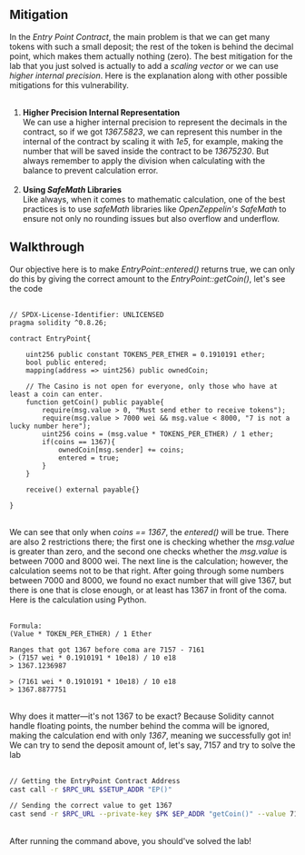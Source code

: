 ## Mitigation

In the *Entry Point Contract*, the main problem is that we can get many tokens with such a small deposit; the rest of the token is behind the decimal point, which makes them actually nothing (zero). The best mitigation for the lab that you just solved is actually to add a *scaling vector* or we can use *higher internal precision*. Here is the explanation along with other possible mitigations for this vulnerability. &nbsp;  
&nbsp;  

1. **Higher Precision Internal Representation**  &nbsp;  
    We can use a higher internal precision to represent the decimals in the contract, so if we got *1367.5823*, we can represent this number in the internal of the contract by scaling it with *1e5*, for example, making the number that will be saved inside the contract to be *13675230*. But always remember to apply the division when calculating with the balance to prevent calculation error. &nbsp;  
    &nbsp;  
2. **Using *SafeMath* Libraries**  &nbsp;  
    Like always, when it comes to mathematic calculation, one of the best practices is to use *safeMath* libraries like *OpenZeppelin's SafeMath* to ensure not only no rounding issues but also overflow and underflow.

## Walkthrough

Our objective here is to make *EntryPoint::entered()* returns true, we can only do this by giving the correct amount to the *EntryPoint::getCoin()*, let's see the code &nbsp;  
&nbsp;  
```solidity
// SPDX-License-Identifier: UNLICENSED
pragma solidity ^0.8.26;

contract EntryPoint{

    uint256 public constant TOKENS_PER_ETHER = 0.1910191 ether;
    bool public entered;
    mapping(address => uint256) public ownedCoin;

    // The Casino is not open for everyone, only those who have at least a coin can enter.
    function getCoin() public payable{
        require(msg.value > 0, "Must send ether to receive tokens");
        require(msg.value > 7000 wei && msg.value < 8000, "7 is not a lucky number here");
        uint256 coins = (msg.value * TOKENS_PER_ETHER) / 1 ether;
        if(coins == 1367){
            ownedCoin[msg.sender] += coins;
            entered = true;
        }
    }

    receive() external payable{}

} 
```
&nbsp;  
We can see that only when *coins == 1367*, the *entered()* will be true. There are also 2 restrictions there; the first one is checking whether the *msg.value* is greater than zero, and the second one checks whether the *msg.value* is between 7000 and 8000 wei. The next line is the calculation; however, the calculation seems not to be that right. After going through some numbers between 7000 and 8000, we found no exact number that will give 1367, but there is one that is close enough, or at least has 1367 in front of the coma. Here is the calculation using Python. &nbsp;  
&nbsp;  
```text
Formula:
(Value * TOKEN_PER_ETHER) / 1 Ether

Ranges that got 1367 before coma are 7157 - 7161
> (7157 wei * 0.1910191 * 10e18) / 10 e18
> 1367.1236987

> (7161 wei * 0.1910191 * 10e18) / 10 e18
> 1367.8877751
```
&nbsp;  
Why does it matter—it's not 1367 to be exact? Because Solidity cannot handle floating points,  the number behind the comma will be ignored, making the calculation end with only *1367*, meaning we successfully got in! We can try to send the deposit amount of, let's say, 7157 and try to solve the lab &nbsp;  
&nbsp;  
```bash
// Getting the EntryPoint Contract Address
cast call -r $RPC_URL $SETUP_ADDR "EP()"

// Sending the correct value to get 1367
cast send -r $RPC_URL --private-key $PK $EP_ADDR "getCoin()" --value 7157
```
&nbsp;  
After running the command above, you should've solved the lab!